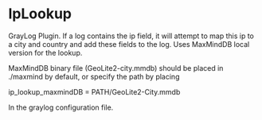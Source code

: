 # IpLookup
GrayLog Plugin.  If a log contains the ip field, it will attempt to map this ip to a city and country and add these fields to the log.  Uses MaxMindDB local version for the lookup.

MaxMindDB binary file (GeoLite2-city.mmdb) should be placed in ./maxmind by default, or specify the path by placing

ip_lookup_maxmindDB = PATH/GeoLite2-City.mmdb

In the graylog configuration file.

